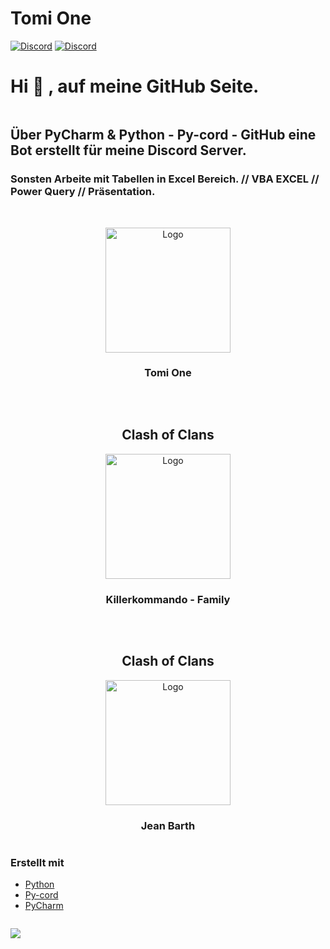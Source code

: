 # Tomi One

[![Discord](https://img.shields.io/discord/980461610948771911?color=blue&label=Discord&logo=discord&logoColor=white&style=for-the-badge)](https://discord.gg/tomione)
[![Discord](https://img.shields.io/discord/730390436442538024?color=blue&label=Discord&logo=discord&logoColor=white&style=for-the-badge)](https://discord.gg/killerkommando)

# Hi 👋 , auf meine GitHub Seite.

```yaml
```
## Über PyCharm & Python - Py-cord - GitHub eine Bot erstellt für meine Discord Server.

### Sonsten Arbeite mit Tabellen in Excel Bereich. // VBA EXCEL // Power Query // Präsentation.

```yaml
```


<!-- PROJECT LOGO -->

<br />
<div align="center"> 
 <img src="https://images-ext-2.discordapp.net/external/_PhoAFWdZnDwKm403iEag_Krj3s2_7FM67Q_CttIN4g/%3Fsize%3D1024/https/cdn.discordapp.com/icons/980461610948771911/7f74903ab4eba3915cddd4680b6990eb.png" alt="Logo" width="200" height="200">
<h3 align="center">Tomi One</h3>
</div>

```yaml
```

<!-- PROJECT LOGO 2 -->
<br />
<div align="center">
<h2 algin="center">Clash of Clans</h2>
 <img src="https://cdn.discordapp.com/attachments/1070102699334451230/1112220799282200696/HAUPT_LOGO.jpg" alt="Logo" width="200" height="200">
<h3 align="center">Killerkommando - Family</h3>
</div>

```yaml
```
<!-- PROJECT LOGO 3 -->
<br />
<div align="center">
<h2 algin="center">Clash of Clans</h2>
 <img src="https://cdn.discordapp.com/attachments/848122822622314499/1018594770412634112/Logo.png" alt="Logo" width="200" height="200">
<h3 align="center">Jean Barth</h3>
</div>

```yaml
```

<!-- ABOUT THE PROJECT -->

### Erstellt mit

* [Python](https://www.python.org/)
* [Py-cord](https://www.pycord.dev/)
* [PyCharm](https://www.jetbrains.com/pycharm/)

```yaml
```

![](https://github-readme-stats.vercel.app/api?username=anuraghazra&show_icons=true&theme=solarized-dark)


